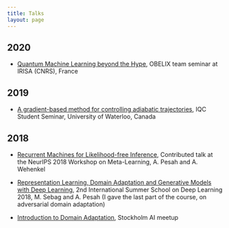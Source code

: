 ```yaml
---
title: Talks
layout: page
---
```


## 2020

* [Quantum Machine Learning beyond the Hype](https://artix41.github.io/static/assets/pdf/qml-talk-vannes-2020.pdf), OBELIX team seminar at IRISA (CNRS), France

## 2019

* [A gradient-based method for controlling adiabatic trajectories](), IQC Student Seminar, University of Waterloo, Canada

## 2018

* [Recurrent Machines for Likelihood-free Inference](http://metalearning.ml/2018/slides/meta_learning_2018_Pesah.pdf), Contributed talk at the NeurIPS 2018 Workshop on Meta-Learning, A. Pesah and A. Wehenkel

* [Representation Learning, Domain Adaptation and Generative Models with Deep Learning](), 2nd International Summer School on Deep Learning 2018, M. Sebag and A. Pesah (I gave the last part of the course, on adversarial domain adaptation)

* [Introduction to Domain Adaptation](https://artix41.github.io/castle-ai-talk/), Stockholm AI meetup